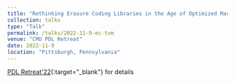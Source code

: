 ```yaml
---
title: "Rethinking Erasure Coding Libraries in the Age of Optimized Machine Learning"
collection: talks
type: "Talk"
permalink: /talks/2022-11-9-ec-tvm
venue: "CMU PDL Retreat"
date: 2022-11-9
location: "Pittsburgh, Pennsylvania"
---
```


[PDL Retreat'22](https://www.pdl.cmu.edu/Retreat/retreat22.shtml){:target="_blank"} for details
